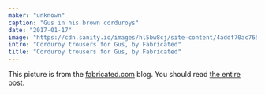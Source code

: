 ```yaml
---
maker: "unknown"
caption: "Gus in his brown corduroys"
date: "2017-01-17"
image: "https://cdn.sanity.io/images/hl5bw8cj/site-content/4addf70ac76582708c6aa4518028517d00dbaba2-1200x1600.jpg"
intro: "Corduroy trousers for Gus, by Fabricated"
title: "Corduroy trousers for Gus, by Fabricated"
---
```



This picture is from the [fabricated.com](http://fabrickated.com/) blog. You should read [the entire post](http://fabrickated.com/2017/01/21/manswap-7-finishing-the-brown-corduroy-trousers/).

